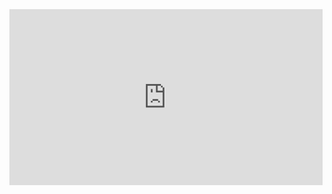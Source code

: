 <iframe width="560" height="315" src="https://www.youtube.com/embed/ucUNd86v_RI?si=ga8yG5RfRte1PCUh" title="YouTube video player" frameborder="0" allow="accelerometer; autoplay; clipboard-write; encrypted-media; gyroscope; picture-in-picture; web-share" referrerpolicy="strict-origin-when-cross-origin" allowfullscreen></iframe>
